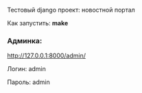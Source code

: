 Тестовый django проект: новостной портал

Как запустить: **make**

### Админка:

http://127.0.0.1:8000/admin/

Логин: admin

Пароль: admin






